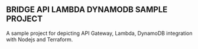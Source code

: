 ## BRIDGE API LAMBDA DYNAMODB SAMPLE PROJECT

A sample project for depicting API Gateway, Lambda, DynamoDB integration with Nodejs and Terraform.
